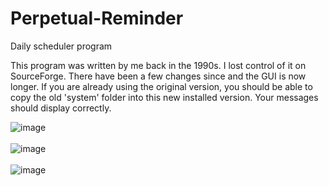 # Perpetual-Reminder
Daily scheduler program

This program was written by me back in the 1990s.  I lost control of it on SourceForge.  There have been a few changes since and the GUI is now longer.  If you are already using the original version, you should be able to copy the old 'system' folder into this new installed version.  Your messages should display correctly.

![image](https://github.com/inwtx/Perpetual-Reminder/assets/32821617/521c8e69-a0e8-46bd-b3e0-d47debe99833)
<br><br>
![image](https://github.com/inwtx/Perpetual-Reminder/assets/32821617/bab591b6-f027-4361-a9b7-62ca468eed9a)
<br><br>
![image](https://github.com/inwtx/Perpetual-Reminder/assets/32821617/8bc72912-7828-4ad8-a607-bf9a747114e4)
<br><br><br><br>


